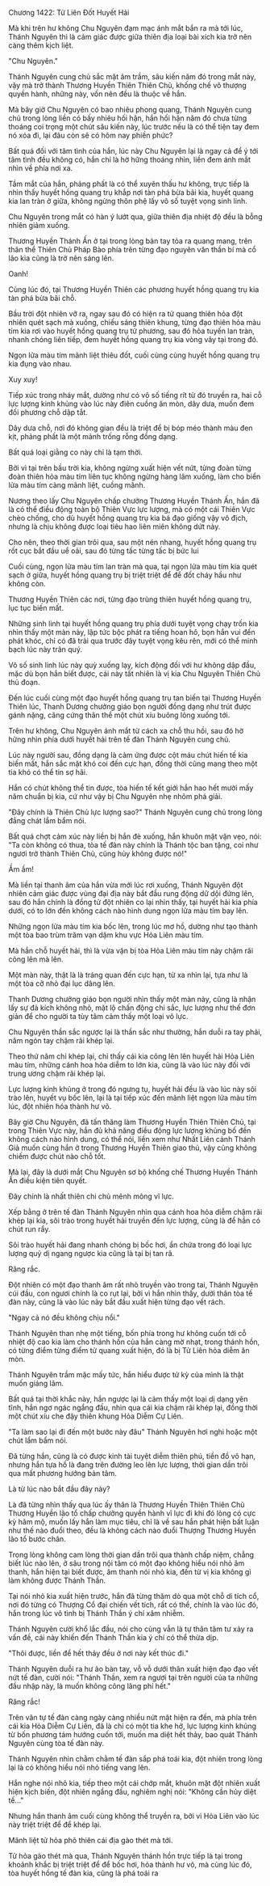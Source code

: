 




Chương 1422: Tử Liên Đốt Huyết Hải


Mà khi trên hư không Chu Nguyên đạm mạc ánh mắt bắn ra mà tới lúc, Thánh Nguyên thì là cảm giác được giữa thiên địa loại bài xích kia trở nên càng thêm kịch liệt.

"Chu Nguyên."

Thánh Nguyên cung chủ sắc mặt âm trầm, sâu kiến năm đó trong mắt này, vậy mà trở thành Thương Huyền Thiên Thiên Chủ, khống chế vô thượng quyền hành, những này, vốn nên đều là thuộc về hắn.

Mà bây giờ Chu Nguyên có bao nhiêu phong quang, Thánh Nguyên cung chủ trong lòng liền có bấy nhiêu hối hận, hắn hối hận năm đó chưa từng thoáng coi trọng một chút sâu kiến này, lúc trước nếu là có thể tiện tay đem nó xóa đi, lại đâu còn sẽ có hôm nay phiền phức?

Bất quá đối với tâm tình của hắn, lúc này Chu Nguyên lại là ngay cả để ý tới tâm tình đều không có, hắn chỉ là hờ hững thoáng nhìn, liền đem ánh mắt nhìn về phía nơi xa.

Tầm mắt của hắn, phảng phất là có thể xuyên thấu hư không, trực tiếp là nhìn thấy huyết hồng quang trụ khắp nơi tàn phá bừa bãi kia, huyết quang kia lan tràn ở giữa, không ngừng thôn phệ lấy vô số tuyệt vọng sinh linh.

Chu Nguyên trong mắt có hàn ý lướt qua, giữa thiên địa nhiệt độ đều là bỗng nhiên giảm xuống.

Thương Huyền Thánh Ấn ở tại trong lòng bàn tay tỏa ra quang mang, trên thân thể Thiên Chủ Pháp Bào phía trên từng đạo nguyên văn thần bí mà cổ lão kia cũng là trở nên sáng lên.

Oanh!

Cùng lúc đó, tại Thương Huyền Thiên các phương huyết hồng quang trụ kia tàn phá bừa bãi chỗ.

Bầu trời đột nhiên vỡ ra, ngay sau đó có hiện ra tử quang thiên hỏa đột nhiên quét sạch mà xuống, chiếu sáng thiên khung, từng đạo thiên hỏa màu tím kia rơi vào huyết hồng quang trụ tứ phương, sau đó hỏa tuyến lan tràn, nhanh chóng liên tiếp, đem huyết hồng quang trụ kia vòng vây tại trong đó.

Ngọn lửa màu tím mãnh liệt thiêu đốt, cuối cùng cùng huyết hồng quang trụ kia đụng vào nhau.

Xuy xuy!

Tiếp xúc trong nháy mắt, dường như có vô số tiếng rít từ đó truyền ra, hai cỗ lực lượng kinh khủng vào lúc này điên cuồng ăn mòn, dây dưa, muốn đem đối phương chỗ dập tắt.

Dây dưa chỗ, nơi đó không gian đều là triệt để bị bóp méo thành màu đen kịt, phảng phất là một mảnh trống rỗng đồng dạng.

Bất quá loại giằng co này chỉ là tạm thời.

Bởi vì tại trên bầu trời kia, không ngừng xuất hiện vết nứt, từng đoàn từng đoàn thiên hỏa màu tím liên tục không ngừng hàng lâm xuống, làm cho biển lửa màu tím càng mãnh liệt, cuồng mãnh.

Nương theo lấy Chu Nguyên chấp chưởng Thương Huyền Thánh Ấn, hắn đã là có thể điều động toàn bộ Thiên Vực lực lượng, mà có một cái Thiên Vực chèo chống, cho dù huyết hồng quang trụ kia bá đạo giống vậy vô địch, nhưng là chịu không được loại tiêu hao liên miên không dứt này.

Cho nên, theo thời gian trôi qua, sau một nén nhang, huyết hồng quang trụ rốt cục bắt đầu uể oải, sau đó từng tấc từng tấc bị bức lui

Cuối cùng, ngọn lửa màu tím lan tràn mà qua, tại ngọn lửa màu tím kia quét sạch ở giữa, huyết hồng quang trụ bị triệt triệt để để đốt cháy hầu như không còn.

Thương Huyền Thiên các nơi, từng đạo trùng thiên huyết hồng quang trụ, lục tục biến mất.

Những sinh linh tại huyết hồng quang trụ phía dưới tuyệt vọng chạy trốn kia nhìn thấy một màn này, lập tức bộc phát ra tiếng hoan hô, bọn hắn vui đến phát khóc, chỉ có đã trải qua trước đây tuyệt vọng kêu rên, mới có thể minh bạch lúc này trân quý.

Vô số sinh linh lúc này quỳ xuống lạy, kích động đối với hư không dập đầu, mặc dù bọn hắn biết được, cái này tất nhiên là vị kia Chu Nguyên Thiên Chủ thủ đoạn.

Đến lúc cuối cùng một đạo huyết hồng quang trụ tan biến tại Thương Huyền Thiên lúc, Thanh Dương chưởng giáo bọn người đồng dạng như trút được gánh nặng, căng cứng thân thể một chút xíu buông lỏng xuống tới.

Trên hư không, Chu Nguyên ánh mắt từ cách xa chỗ thu hồi, sau đó hờ hững nhìn phía dưới huyết hải trên tế đàn Thánh Nguyên cung chủ.

Lúc này người sau, đồng dạng là cảm ứng được cột máu chút hiến tế kia biến mất, hắn sắc mặt khó coi đến cực hạn, đồng thời cũng mang theo một tia khó có thể tin sợ hãi.

Hắn có chút không thể tin được, tòa hiến tế kết giới hắn hao hết mười mấy năm chuẩn bị kia, cứ như vậy bị Chu Nguyên nhẹ nhõm phá giải.

"Đây chính là Thiên Chủ lực lượng sao?" Thánh Nguyên cung chủ trong lòng đắng chát lẩm bẩm nói.

Bất quá chợt cảm xúc này liền bị hắn đè xuống, hắn khuôn mặt vặn vẹo, nói: "Ta còn không có thua, tòa tế đàn này chính là Thánh tộc ban tặng, coi như ngươi trở thành Thiên Chủ, cũng hủy không được nó!"

Ầm ầm!

Mà liền tại thanh âm của hắn vừa mới lúc rơi xuống, Thánh Nguyên đột nhiên cảm giác được vùng đại địa này bắt đầu rung động dữ dội đứng lên, sau đó hắn chính là đồng tử đột nhiên co lại nhìn thấy, tại huyết hải kia phía dưới, có to lớn đến không cách nào hình dung ngọn lửa màu tím bay lên.

Những ngọn lửa màu tím kia bốc lên, trong lúc mơ hồ, dường như tạo thành một tòa bao trùm trăm vạn dặm khu vực Hỏa Liên màu tím.

Mà hắn chỗ huyết hải, thì là vừa vặn bị tòa Hỏa Liên màu tím này chậm rãi cõng lên mà lên.

Một màn này, thật là là tráng quan đến cực hạn, từ xa nhìn lại, tựa như là một tòa cỡ nhỏ đại lục dâng lên.

Thanh Dương chưởng giáo bọn người nhìn thấy một màn này, cũng là nhận lấy sự đả kích không nhỏ, mặt lộ chấn động chi sắc, lực lượng như thế đơn giản để cho người ta tùy tâm cảm thấy một loại vô lực.

Chu Nguyên thần sắc ngược lại là thần sắc như thường, hắn duỗi ra tay phải, năm ngón tay chậm rãi khép lại.

Theo thứ năm chỉ khép lại, chỉ thấy cái kia cõng lên lên huyết hải Hỏa Liên màu tím, những cánh hoa hỏa diễm to lớn kia, cũng là vào lúc này đối với trung ương chậm rãi khép lại.

Lực lượng kinh khủng ở trong đó ngưng tụ, huyết hải đều là vào lúc này sôi trào lên, huyết vụ bốc lên, lại là tại tiếp xúc đến mãnh liệt ngọn lửa màu tím lúc, đột nhiên hóa thành hư vô.

Bây giờ Chu Nguyên, đã tấn thăng làm Thương Huyền Thiên Thiên Chủ, tại trong Thiên Vực này, hắn đủ khả năng điều động lực lượng khủng bố đến không cách nào hình dung, có thể nói, liền xem như Nhất Liên cảnh Thánh Giả muốn cùng hắn ở trong Thương Huyền Thiên giao thủ, vậy cũng không chiếm được chút nào chỗ tốt.

Mà lại, đây là dưới mắt Chu Nguyên sơ bộ khống chế Thương Huyền Thánh Ấn điều kiện tiên quyết.

Đây chính là nhất thiên chi chủ mênh mông vĩ lực.

Xếp bằng ở trên tế đàn Thánh Nguyên nhìn qua cánh hoa hỏa diễm chậm rãi khép lại kia, sôi trào trong huyết hải truyền đến lực lượng, cũng là để hắn có chút run rẩy.

Sôi trào huyết hải đang nhanh chóng bị bốc hơi, ẩn chứa trong đó loại lực lượng quỷ dị ngang ngược kia cũng là tại bị tan rã.

Răng rắc.

Đột nhiên có một đạo thanh âm rất nhỏ truyền vào trong tai, Thánh Nguyên cúi đầu, con ngươi chính là co rụt lại, bởi vì hắn nhìn thấy, dưới thân tòa tế đàn này, cũng là vào lúc này bắt đầu xuất hiện từng đạo vết rách.

"Ngay cả nó đều không chịu nổi."

Thánh Nguyên than nhẹ một tiếng, bốn phía trong hư không cuốn tới cỗ nhiệt độ cao kia làm cho thánh hồn của hắn càng mờ nhạt, trong thánh hồn, có từng điểm từng điểm tử quang xuất hiện, đó là bị Tử Liên hỏa diễm ăn mòn.

Thánh Nguyên trầm mặc mấy tức, hắn hiểu được tử kỳ của mình là thật muốn giáng lâm.

Bất quá tại thời khắc này, hắn ngược lại là cảm thấy một loại dị dạng yên tĩnh, hắn ngơ ngác ngẩng đầu, nhìn qua cái kia chậm rãi khép lại, đồng thời một chút xíu che đậy thiên khung Hỏa Diễm Cự Liên.

"Ta làm sao lại đi đến một bước này đâu" Thánh Nguyên hơi nghi hoặc một chút lẩm bẩm nói.

Đã từng hắn, cũng là có được kinh tài tuyệt diễm thiên phú, tiền đồ vô hạn, nhưng hắn tựa hồ là đang trên đường leo lên lực lượng, thời gian dần trôi qua mất phương hướng bản tâm.

Là từ lúc nào bắt đầu đây này?

Là đã từng nhìn thấy qua lúc ấy thân là Thương Huyền Thiên Thiên Chủ Thương Huyền lão tổ chấp chưởng quyền hành vĩ lực đi khi đó lòng có cực kỳ hâm mộ, muốn lấy hắn làm mục tiêu, chỉ là về sau hắn phát hiện bất luận như thế nào đuổi theo, đều là không cách nào đuổi Thượng Thương Huyền lão tổ bước chân.

Trong lòng không cam lòng thời gian dần trôi qua thành chấp niệm, chẳng biết lúc nào lên, ở sâu trong nội tâm có một đạo không hiểu nói nhỏ âm thanh, hắn hiện tại biết được, âm thanh nói nhỏ kia, đến từ vị kia không gì làm không được Thánh Thần.

Tại nói nhỏ kia xuất hiện trước, hắn đã từng thăm dò qua một chỗ di tích cổ, nơi đó từng có Thượng Cổ đại chiến vết tích, rất có thể, chính là vào lúc đó, hắn trong lúc vô tình bị Thánh Thần ý chí xâm nhiễm.

Thánh Nguyên cười khổ lắc đầu, nói cho cùng vẫn là tự thân tâm tư xảy ra vấn đề, cái này khiến đến Thánh Thần kia ý chí có thể thừa dịp.

"Thôi được, liền để hết thảy đều ở nơi này kết thúc đi."

Thánh Nguyên duỗi ra hư ảo bàn tay, vỗ vỗ dưới thân xuất hiện đạo đạo vết nứt tế đàn, cười nói: "Thánh Thần, xem ra ngươi tại trên người của ta những đầu nhập này, là muốn không công lãng phí hết."

Răng rắc!

Trên văn tự tế đàn càng ngày càng nhiều nứt mặt hiện ra đến, mà phía trên cái kia Hỏa Diễm Cự Liên, đã là chỉ có một tia khe hở, lực lượng kinh khủng từ bốn phương tám hướng cuốn tới, muốn ma diệt hết thảy, bao quát Thánh Nguyên cùng tòa tế đàn này.

Thánh Nguyên nhìn chằm chằm tế đàn sắp phá toái kia, đột nhiên trong lòng lại là có không hiểu nói nhỏ tiếng vang lên.

Hắn nghe nói nhỏ kia, tiếp theo một cái chớp mắt, khuôn mặt đột nhiên xuất hiện kịch biến, đột nhiên ngẩng đầu, nghiêm nghị nói: "Không cần hủy diệt tế..."

Nhưng hắn thanh âm cuối cùng không thể truyền ra, bởi vì Hỏa Liên vào lúc này triệt triệt để để khép lại.

Mãnh liệt tử hỏa phô thiên cái địa gào thét mà tới.

Tử hỏa gào thét mà qua, Thánh Nguyên thánh hồn trực tiếp là tại trong khoảnh khắc bị triệt triệt để để bốc hơi, hóa thành hư vô, mà cùng lúc đó, tòa huyết hồng tế đàn kia, cũng là phá toái ra




